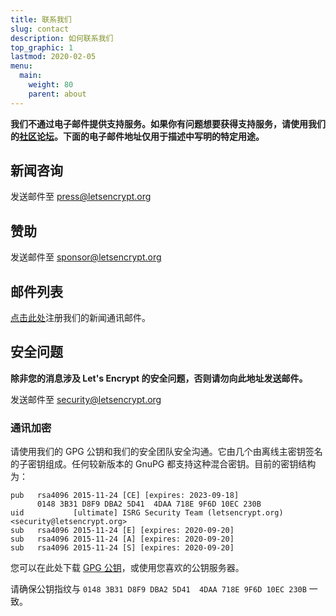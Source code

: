 ```yaml
---
title: 联系我们
slug: contact
description: 如何联系我们
top_graphic: 1
lastmod: 2020-02-05
menu:
  main:
    weight: 80
    parent: about
---
```


**我们不通过电子邮件提供支持服务。如果你有问题想要获得支持服务，请使用我们的[社区论坛](https://community.letsencrypt.org)。下面的电子邮件地址仅用于描述中写明的特定用途。**

## 新闻咨询

发送邮件至 [press@letsencrypt.org](mailto:press@letsencrypt.org)

## 赞助

发送邮件至 [sponsor@letsencrypt.org](mailto:sponsor@letsencrypt.org)

## 邮件列表

[点击此处](https://mailchi.mp/letsencrypt.org/fjp6ha1gad)注册我们的新闻通讯邮件。

## 安全问题

**除非您的消息涉及 Let's Encrypt 的安全问题，否则请勿向此地址发送邮件。**

发送邮件至 [security@letsencrypt.org](mailto:security@letsencrypt.org)

### 通讯加密

请使用我们的 GPG 公钥和我们的安全团队安全沟通。它由几个由离线主密钥签名的子密钥组成。任何较新版本的 GnuPG 都支持这种混合密钥。目前的密钥结构为：

```
pub   rsa4096 2015-11-24 [CE] [expires: 2023-09-18]
      0148 3B31 D8F9 DBA2 5D41  4DAA 718E 9F6D 10EC 230B
uid           [ultimate] ISRG Security Team (letsencrypt.org) <security@letsencrypt.org>
sub   rsa4096 2015-11-24 [E] [expires: 2020-09-20]
sub   rsa4096 2015-11-24 [A] [expires: 2020-09-20]
sub   rsa4096 2015-11-24 [S] [expires: 2020-09-20]
```

您可以在此处下载 [GPG 公钥](/security_letsencrypt.org-publickey.asc)，或使用您喜欢的公钥服务器。

请确保公钥指纹与 `0148 3B31 D8F9 DBA2 5D41  4DAA 718E 9F6D 10EC 230B` 一致。
